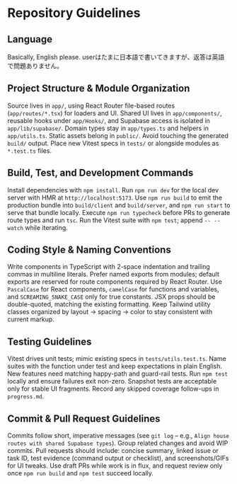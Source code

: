 # Repository Guidelines

## Language
Basically, English please.
userはたまに日本語で書いてきますが、返答は英語で問題ありません。

## Project Structure & Module Organization
Source lives in `app/`, using React Router file-based routes (`app/routes/*.tsx`) for loaders and UI. Shared UI lives in `app/components/`, reusable hooks under `app/Hooks/`, and Supabase access is isolated in `app/lib/supabase/`. Domain types stay in `app/types.ts` and helpers in `app/utils.ts`. Static assets belong in `public/`. Avoid touching the generated `build/` output. Place new Vitest specs in `tests/` or alongside modules as `*.test.ts` files.

## Build, Test, and Development Commands
Install dependencies with `npm install`. Run `npm run dev` for the local dev server with HMR at `http://localhost:5173`. Use `npm run build` to emit the production bundle into `build/client` and `build/server`, and `npm run start` to serve that bundle locally. Execute `npm run typecheck` before PRs to generate route types and run `tsc`. Run the Vitest suite with `npm test`; append `-- --watch` while iterating.

## Coding Style & Naming Conventions
Write components in TypeScript with 2-space indentation and trailing commas in multiline literals. Prefer named exports from modules; default exports are reserved for route components required by React Router. Use `PascalCase` for React components, `camelCase` for functions and variables, and `SCREAMING_SNAKE_CASE` only for true constants. JSX props should be double-quoted, matching the existing formatting. Keep Tailwind utility classes organized by layout → spacing → color to stay consistent with current markup.

## Testing Guidelines
Vitest drives unit tests; mimic existing specs in `tests/utils.test.ts`. Name suites with the function under test and keep expectations in plain English. New features need matching happy-path and guard-rail tests. Run `npm test` locally and ensure failures exit non-zero. Snapshot tests are acceptable only for stable UI fragments. Record any skipped coverage follow-ups in `progress.md`.

## Commit & Pull Request Guidelines
Commits follow short, imperative messages (see `git log` – e.g., `Align house routes with shared Supabase types`). Group related changes and avoid WIP commits. Pull requests should include: concise summary, linked issue or task ID, test evidence (command output or checklist), and screenshots/GIFs for UI tweaks. Use draft PRs while work is in flux, and request review only once `npm run build` and `npm test` succeed locally.
